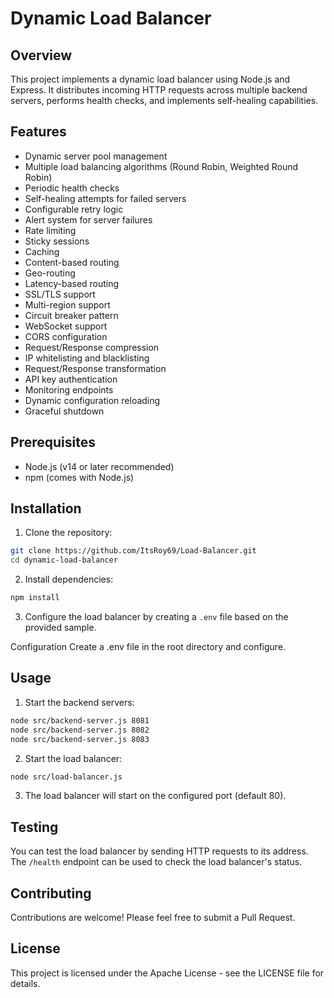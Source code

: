 # Dynamic Load Balancer

## Overview

This project implements a dynamic load balancer using Node.js and Express. It distributes incoming HTTP requests across multiple backend servers, performs health checks, and implements self-healing capabilities.

## Features

- Dynamic server pool management
- Multiple load balancing algorithms (Round Robin, Weighted Round Robin)
- Periodic health checks
- Self-healing attempts for failed servers
- Configurable retry logic
- Alert system for server failures
- Rate limiting
- Sticky sessions
- Caching
- Content-based routing
- Geo-routing
- Latency-based routing
- SSL/TLS support
- Multi-region support
- Circuit breaker pattern
- WebSocket support
- CORS configuration
- Request/Response compression
- IP whitelisting and blacklisting
- Request/Response transformation
- API key authentication
- Monitoring endpoints
- Dynamic configuration reloading
- Graceful shutdown
## Prerequisites

- Node.js (v14 or later recommended)
- npm (comes with Node.js)

## Installation

1. Clone the repository:

```bash
git clone https://github.com/ItsRoy69/Load-Balancer.git
cd dynamic-load-balancer
```

2. Install dependencies:

```bash
npm install
```

3. Configure the load balancer by creating a ```.env``` file based on the provided sample.

Configuration
Create a .env file in the root directory and configure.
## Usage

1. Start the backend servers:

```bash
node src/backend-server.js 8081
node src/backend-server.js 8082
node src/backend-server.js 8083
```

2. Start the load balancer:

```bash
node src/load-balancer.js
```
3. The load balancer will start on the configured port (default 80).

## Testing

You can test the load balancer by sending HTTP requests to its address. The `/health` endpoint can be used to check the load balancer's status.

## Contributing

Contributions are welcome! Please feel free to submit a Pull Request.

## License

This project is licensed under the Apache License - see the LICENSE file for details.
